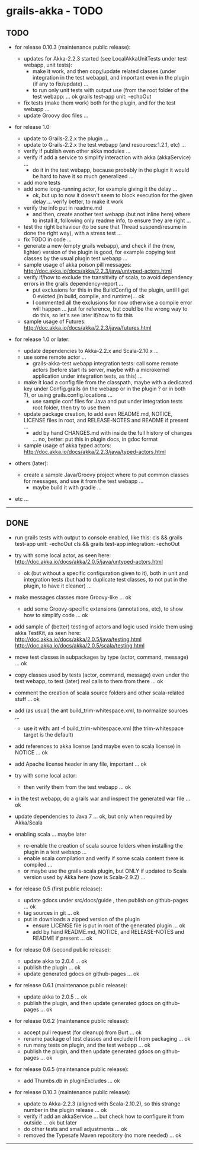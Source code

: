 grails-akka - TODO
==================

TODO
----

- for release 0.10.3 (maintenance public release):
	- updates for Akka-2.2.3 started (see LocalAkkaUnitTests under test webapp, unit tests):
		- make it work, and then copy/update related classes (under integration in the test webapp),
		  and important even in the plugin (if any to fix/update) ...
		- to run only unit tests with output use (from the root folder of the test webapp: ... ok
		  grails test-app unit: -echoOut
	- fix tests (make them work) both for the plugin, and for the test webapp ...
    - update Groovy doc files ...

- for release 1.0:
	- update to Grails-2.2.x the plugin ...
	- update to Grails-2.2.x the test webapp (and resources:1.2.1, etc) ...
	- verify if publish even other akka modules ...
	- verify if add a service to simplify interaction with akka (akkaService) ...
        - do it in the test webapp, because probably in the plugin it would be hard to have it so much generalized ...
	- add more tests
    - add some long-running actor, for example giving it the delay ...
        - ok, but up to now it doesn't seem to block execution for the given delay ... verify better, to make it work
    - verify the info put in readme.md
        - and then, create another test webapp (but not inline here) where to install it, following only readme info, to ensure they are right ...
    - test the right behaviour (to be sure that Thread suspend/resume in done the right way), with a stress test ...
    - fix TODO in code ...
	- generate a new (empty grails webapp), and check if the (new, lighter) version of the plugin is good, 
	  for example copying test classes by the usual plugin test webapp ...
    - sample usage of akka poison pill messages:
http://doc.akka.io/docs/akka/2.2.3/java/untyped-actors.html
    - verify if/how to exclude the transitivity of scala, to avoid dependency errors in the grails dependency-report ...
        - put exclusions for this in the BuildConfig of the plugin, until I get 0 evicted (in build, compile, and runtime)... ok
        - I commented all the exclusions for now otherwise a compile error will happen ...
          just for reference, but could be the wrong way to do this, so let's see later if/how to fix this
    - sample usage of Futures:
http://doc.akka.io/docs/akka/2.2.3/java/futures.html


- for release 1.0 or later:
	+ update dependencies to Akka-2.2.x and Scala-2.10.x ...
    + use some remote actor ...
        * grails-akka-test webapp integration tests:
          call some remote actors (before start its server, maybe with a microkernel application under integration tests, as this) ...
    + make it load a config file from the classpath,
      maybe with a dedicated key under Config.grails (in the webapp or in the plugin ? or in both ?), or using grails.config.locations ...
        * use sample conf files for Java and put under integration tests root folder, then try to use them
    + update package creation, to add even README.md, NOTICE, LICENSE files in root, and RELEASE-NOTES and README if present ...
        * add by hand CHANGES.md with inside the full history of changes ... no, better: put this in plugin docs, in gdoc format
    + sample usage of akka typed actors:
http://doc.akka.io/docs/akka/2.2.3/java/typed-actors.html


- others (later):
	- create a sample Java/Groovy project where to put common classes for messages, and use it from the test webapp ...
		- maybe build it with gradle ...


- etc ...

---------------


DONE
----

- run grails tests with output to console enabled, like this:
cls && grails test-app unit: -echoOut
cls && grails test-app integration: -echoOut

- try with some local actor, as seen here: http://doc.akka.io/docs/akka/2.0.5/java/untyped-actors.html
    + ok (but without a specific configuration given to it),
      both in unit and integration tests (but had to duplicate test classes, to not put in the plugin, to have it cleaner) ...

- make messages classes more Groovy-like ... ok
    + add some Groovy-specific extensions (annotations, etc), to show how to simplify code ... ok

- add sample of (better) testing of actors and logic used inside them using akka TestKit, as seen here:
  http://doc.akka.io/docs/akka/2.0.5/java/testing.html
  http://doc.akka.io/docs/akka/2.0.5/scala/testing.html

- move test classes in subpackages by type (actor, command, message) ... ok
- copy classes used by tests (actor, command, message) even under the test webapp, to test (later) real calls to them from there ... ok

- comment the creation of scala source folders and other scala-related stuff ... ok

- add (as usual) the ant build_trim-whitespace.xml, to normalize sources ...
    + use it with: ant -f build_trim-whitespace.xml
      (the trim-whitespace target is the default)

- add references to akka license (and maybe even to scala license) in NOTICE ... ok
- add Apache license header in any file, important ... ok

- try with some local actor:
    + then verify them from the test webapp ... ok

- in the test webapp, do a grails war and inspect the generated war file ... ok

- update dependencies to Java 7 ... ok, but only when required by Akka/Scala
- enabling scala ... maybe later
	- re-enable the creation of scala source folders when installing the plugin in a test webapp ...
	- enable scala compilation and verify if some scala content there is compiled ...
	- or maybe use the grails-scala plugin, but ONLY if updated to Scala version used by Akka here (now is Scala-2.9.2) ...


- for release 0.5 (first public release):
    + update gdocs under src/docs/guide , then publish on github-pages ... ok
    + tag sources in git ... ok
    + put in downloads a zipped version of the plugin
        * ensure LICENSE file is put in root of the generated plugin ... ok
        * add by hand README.md, NOTICE, and RELEASE-NOTES and README if present ... ok

- for release 0.6 (second public release):
    + update akka to 2.0.4 ... ok
    + publish the plugin ... ok
	+ update generated gdocs on github-pages ... ok

- for release 0.6.1 (maintenance public release):
    + update akka to 2.0.5 ... ok
    + publish the plugin, and then update generated gdocs on github-pages ... ok

- for release 0.6.2 (maintenance public release):
    + accept pull request (for cleanup) from Burt ... ok
    + rename package of test classes and exclude it from packaging ... ok
	+ run many tests on plugin, and the test webapp ... ok
    + publish the plugin, and then update generated gdocs on github-pages ... ok

- for release 0.6.5 (maintenance public release):
    + add Thumbs.db in pluginExcludes ... ok

- for release 0.10.3 (maintenance public release):
	- update to Akka-2.2.3 (aligned with Scala-2.10.2), so this strange number in the plugin release ... ok
	- verify if add an akkaService ... but check how to configure it from outside ... ok but later
	- do other tests and small adjustments ... ok
	- removed the Typesafe Maven repository (no more needed) ... ok


---------------
